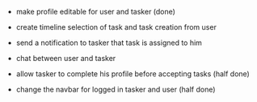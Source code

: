 - make profile editable for user and tasker (done)

- create timeline selection of task and task creation from user

- send a notification to tasker that task is assigned to him

- chat between user and tasker

- allow tasker to complete his profile before accepting tasks (half done)

- change the navbar for logged in tasker and user (half done)

